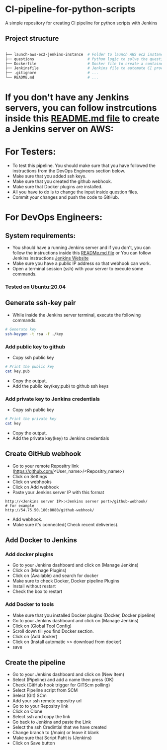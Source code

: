 # CI-pipeline-for-python-scripts
A simple repository for creating CI pipeline for python scripts with Jenkins

## Project structure
```sh

├── launch-aws-ec2-jenkins-instance  # Folder to launch AWS ec2 instance for Jenkins (contains a README.md file)
├── questions                        # Python logic to solve the questions
├── Dockerfile                       # Docker file to create a container for python
├── Jenkinsfile                      # Jenkins file to automate CI process
├── .gitignore                       # ...
└── README.md                        # ...
```

# If you don't have any Jenkins servers, you can follow instrcutions inside this [README.md file](launch-aws-ec2-jenkins-instance/README.md) to create a Jenkins server on AWS:




# For Testers:

- To test this pipeline. You should make sure that you have followed the instructions from the DevOps Engineers section below.
- Make sure that you added ssh keys.
- Make sure that you created the github webhook.
- Make sure that Docker plugins are installed.
- All you have to do is to change the input inside question files.
- Commit your changes and push the code to GitHub.


# For DevOps Engineers:

## System requirements:
- You should have a running Jenkins server and if you don't, you can follow the instructions inside this  [READMe.md file](launch-aws-ec2-jenkins-instance/README.md) or You can follow Jenkins instructions [Jenkins Website](https://www.jenkins.io/doc/book/installing/)
- Make sure you have a public IP address so that webhook can work.
- Open a terminal session (ssh) with your server to execute some commands.

###  Tested on Ubuntu:20.04


## Generate ssh-key pair
- While inside the Jenkins server terminal, execute the following commands.
```sh
# Generate key
ssh-keygen -t rsa -f ./key
```
### Add public key to github
- Copy ssh public key
```sh
# Print the public key
cat key.pub 
```
- Copy the output.
- Add the public key(key.pub) to github ssh keys

### Add private key to Jenkins credentials
- Copy ssh public key
```sh
# Print the private key
cat key
```
- Copy the output.
- Add the private key(key) to Jenkins credentials

## Create GitHub webhook

- Go to your remote Repositry link (https://github.com/<User_name>/<Repositry_name>)
- Click on Settings
- Click on webhooks
- Click on Add webhook
- Paste your Jenkins server IP with this format
```
http://<Jenkins server IP>:<Jenkins server port>/github-webhook/
# for example
http://54.75.50.180:8080/github-webhook/
```
- Add webhook.
- Make sure it's connected( Check recent deliveries).


## Add Docker to Jenkins

### Add docker plugins

- Go to your Jenkins dashboard and click on (Manage Jenkins)
- Click on (Manage Plugins)
- Click on (Available) and search for docker
- Make sure to check Docker, Docker pipeline Plugins
- Install without restart
- Check the box to restart


### Add Docker to tools

- Make sure that you installed Docker plugins (Docker, Docker pipeline)
- Go to your Jenkins dashboard and click on (Manage Jenkins)
- Click on (Global Tool Config)
- Scroll down till you find Docker section.
- Click on (Add docker)
- Click on (Install automatic >> download from docker)
- save




## Create the pipeline

- Go to your Jenkins dashboard and click on (New Item)
- Select (Pipeline) and add a name then press (OK)
- Check (GitHub hook trigger for GITScm polling)
- Select Pipeline script from SCM
- Select (Git) SCm
- Add your ssh remote repositry url
- Go to to your Repositry link
- Click on Clone
- Select ssh and copy the link
- Go back to Jenkins and paste the Link
- Select the ssh Credintial that we have created
- Change branch to (/main) or leave it blank
- Make sure that Script Paht is (Jenkins)
- Click on Save button
